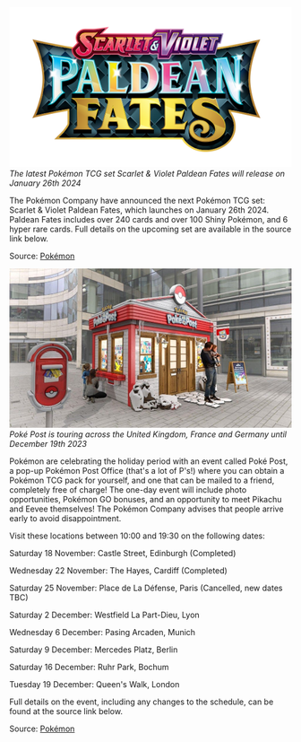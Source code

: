 

[![The latest Pokémon TCG set Scarlet & Violet Paldean Fates will release on January 26th 2024](/web/images/the-latest-pokemon-tcg-set-scarlet-violet-paldean-fates-will-release-on-january-26th-2024.png)](/web/images/the-latest-pokemon-tcg-set-scarlet-violet-paldean-fates-will-release-on-january-26th-2024.png)*The latest Pokémon TCG set Scarlet & Violet Paldean Fates will release on January 26th 2024*



The Pokémon Company have announced the next Pokémon TCG set: Scarlet & Violet Paldean Fates, which launches on January 26th 2024. Paldean Fates includes over 240 cards and over 100 Shiny Pokémon, and 6 hyper rare cards. Full details on the upcoming set are available in the source link below.

Source: [Pokémon](https://www.pokemon.com/us/pokemon-tcg/scarlet-violet-paldean-fates/explore-and-watch/)



[![Poké Post is touring across the United Kingdom, France and Germany until December 19th 2023](/web/images/poke-post-is-touring-across-the-united-kingdom-france-and-germany-until-december-19th-2023.jpeg)](/web/images/poke-post-is-touring-across-the-united-kingdom-france-and-germany-until-december-19th-2023.jpeg)*Poké Post is touring across the United Kingdom, France and Germany until December 19th 2023*



Pokémon are celebrating the holiday period with an event called Poké Post, a pop-up Pokémon Post Office (that's a lot of P's!) where you can obtain a Pokémon TCG pack for yourself, and one that can be mailed to a friend, completely free of charge! The one-day event will include photo opportunities, Pokémon GO bonuses, and an opportunity to meet Pikachu and Eevee themselves! The Pokémon Company advises that people arrive early to avoid disappointment.

Visit these locations between 10:00 and 19:30 on the following dates:

Saturday 18 November: Castle Street, Edinburgh (Completed)  

Wednesday 22 November: The Hayes, Cardiff (Completed)  

Saturday 25 November: Place de La Défense, Paris (Cancelled, new dates TBC)  

Saturday 2 December: Westfield La Part-Dieu, Lyon  

Wednesday 6 December: Pasing Arcaden, Munich  

Saturday 9 December: Mercedes Platz, Berlin  

Saturday 16 December: Ruhr Park, Bochum  

Tuesday 19 December: Queen's Walk, London  

Full details on the event, including any changes to the schedule, can be found at the source link below.

Source: [Pokémon](https://www.pokemon.com/uk/pokemon-news/send-a-friend-a-pokemon-tcg-gift-at-the-poke-post-mailing-office)